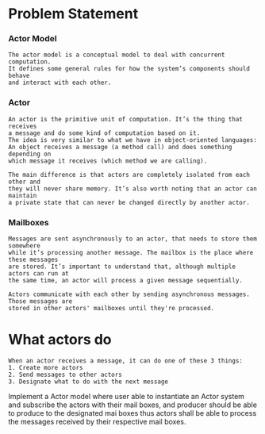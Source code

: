 # **Problem Statement**

### Actor Model ###
    The actor model is a conceptual model to deal with concurrent computation. 
    It defines some general rules for how the system’s components should behave
    and interact with each other.

### Actor ###
    An actor is the primitive unit of computation. It’s the thing that receives 
    a message and do some kind of computation based on it. 
    The idea is very similar to what we have in object-oriented languages:  
    An object receives a message (a method call) and does something depending on 
    which message it receives (which method we are calling).
    
    The main difference is that actors are completely isolated from each other and 
    they will never share memory. It’s also worth noting that an actor can maintain 
    a private state that can never be changed directly by another actor.

### Mailboxes ###
    Messages are sent asynchronously to an actor, that needs to store them somewhere 
    while it’s processing another message. The mailbox is the place where these messages 
    are stored. It’s important to understand that, although multiple actors can run at 
    the same time, an actor will process a given message sequentially.

    Actors communicate with each other by sending asynchronous messages. Those messages are 
    stored in other actors' mailboxes until they're processed.

# **What actors do**
    When an actor receives a message, it can do one of these 3 things:
    1. Create more actors
    2. Send messages to other actors
    3. Designate what to do with the next message
Implement a Actor model where user able to instantiate an Actor system and subscribe the actors with their mail boxes,
and producer should be able to produce to the designated mai boxes thus actors shall be able to process the messages received by
their respective mail boxes.